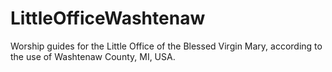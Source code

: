 # LittleOfficeWashtenaw
Worship guides for the Little Office of the Blessed Virgin Mary, according to the use of Washtenaw County, MI, USA.
